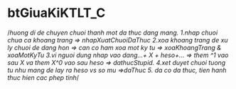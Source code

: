 # btGiuaKiKTLT_C
/*huong di de chuyen chuoi thanh mot da thuc dang mang.
1.nhap chuoi chua ca khoang trang => nhapXuatChuoiDaThuc
2.xoa khoang trang de xu ly chuoi de dang hon => can co ham xoa mot ky tu => xoaKhoangTrang & xoaMotKyTu
3.vi nguoi dung nhap vao dang...+ X + heso+... => them ^1 vao sau X va them X^0 vao sau heso => dathucStupid.
4.xet duyet chuoi tuong tu nhu mang de lay ra heso vs so mu =>daThuc
5. da co da thuc, tien hanh thuc hien cac phep tinh*/
